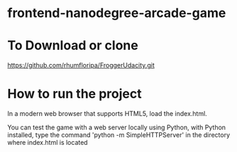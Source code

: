 frontend-nanodegree-arcade-game
===============================

To Download or clone
====================

https://github.com/rhumfloripa/FroggerUdacity.git


How to run the project
======================
In a modern web browser that supports HTML5, load the index.html.

You can test the game with a web server locally using Python, with Python installed, type the command
'python -m SimpleHTTPServer'
in the directory where index.html is located
